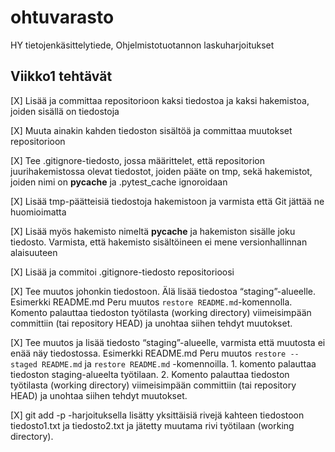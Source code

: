 # ohtuvarasto
HY tietojenkäsittelytiede, Ohjelmistotuotannon laskuharjoitukset

## Viikko1 tehtävät

[X] Lisää ja committaa repositorioon kaksi tiedostoa ja kaksi hakemistoa, joiden sisällä on tiedostoja              

[X] Muuta ainakin kahden tiedoston sisältöä ja committaa muutokset repositorioon      

[X] Tee .gitignore-tiedosto, jossa määrittelet, että repositorion juurihakemistossa olevat tiedostot, joiden pääte on tmp, sekä hakemistot, joiden nimi on __pycache__ ja .pytest_cache ignoroidaan             

[X] Lisää tmp-päätteisiä tiedostoja hakemistoon ja varmista että Git jättää ne huomioimatta      

[X] Lisää myös hakemisto nimeltä __pycache__ ja hakemiston sisälle joku tiedosto. Varmista, että hakemisto sisältöineen ei mene versionhallinnan alaisuuteen           

[X] Lisää ja commitoi .gitignore-tiedosto repositorioosi          

[X] Tee muutos johonkin tiedostoon. Älä lisää tiedostoa “staging”-alueelle. 
Esimerkki README.md
Peru muutos `restore README.md`-komennolla. Komento palauttaa tiedoston työtilasta (working directory) viimeisimpään committiin (tai repository HEAD) ja unohtaa siihen tehdyt muutokset. 

[X] Tee muutos ja lisää tiedosto “staging”-alueelle, varmista että muutosta ei enää näy tiedostossa. Esimerkki README.md
Peru muutos `restore --staged README.md` ja `restore README.md` -komennoilla. 1. komento palauttaa tiedoston staging-alueelta työtilaan. 2. Komento palauttaa tiedoston työtilasta (working directory) viimeisimpään committiin (tai repository HEAD) ja unohtaa siihen tehdyt muutokset. 

[X] git add -p -harjoituksella lisätty yksittäisiä rivejä kahteen tiedostoon tiedosto1.txt ja tiedosto2.txt ja jätetty muutama rivi työtilaan (working directory). 